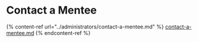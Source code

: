 # Contact a Mentee

{% content-ref url="../administrators/contact-a-mentee.md" %}
[contact-a-mentee.md](../administrators/contact-a-mentee.md)
{% endcontent-ref %}
